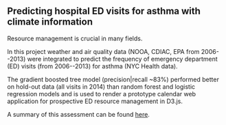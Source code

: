 ## Predicting hospital ED visits for asthma with climate information

Resource management is crucial in many fields.   

In this project weather and air quality data (NOOA, CDIAC, EPA from 2006--2013) were integrated to predict the frequency of emergency department (ED) visits (from 2006--2013) for asthma (NYC Health data).   

The gradient boosted tree model (precision|recall ~83%) performed better on hold-out data (all visits in 2014) than random forest and logistic regression models and is used to render a prototype calendar web application for prospective ED resource management in D3.js.   

A summary of this assessment can be found [here](https://github.com/hengrumay/metis_project_climate/blob/master/docs/H-RMTan_predictingEDvisitswithClimateData.pptx.pdf).
